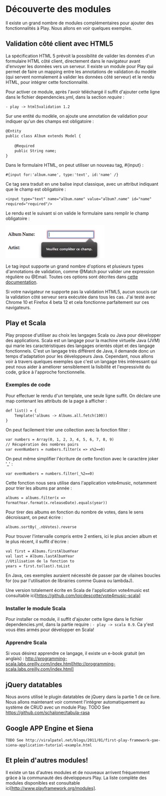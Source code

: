 # Découverte des modules

Il existe un grand nombre de modules complémentaires pour ajouter des fonctionnalités à Play. Nous allons en voir quelques exemples.

## Validation côté client avec HTML5

La spécification HTML 5 prévoit la possibilité de valider les données d'un formulaire HTML côté client, directement dans le navigateur avant d'envoyer les données vers un serveur.
Il existe un module pour Play qui permet de faire un mapping entre les annotations de validation du modèle (qui servent normalement à valider les données côté serveur) et le rendu HTML, pour intégrer cette fonctionnalité.

Pour activer ce module, après l'avoir téléchargé il suffit d'ajouter cette ligne dans le fichier dependencies.yml, dans la section _require_ :

    - play -> html5validation 1.2


Sur une entité du modèle, on ajoute une annotation de validation pour indiquer qu'un des champs est obligatoire : 

	@Entity  
	public class Album extends Model {  
	  
		@Required  
		public String name;  
	}  

Dans le formulaire HTML, on peut utiliser un nouveau tag, #{input} : 

	#{input for:'album.name', type:'text', id:'name' /}  

Ce tag sera traduit en une balise input classique, avec un attribut indiquant que le champ est obligatoire : 

    <input type="text" name="album.name" value="album?.name" id="name" required="required"/>

Le rendu est le suivant si on valide le formulaire sans remplir le champ obligatoire : 

![Alt "p03_ch01_01"](https://github.com/3monkeys/play.rules/raw/master/rsrc/p03_ch01_01.png)

Le tag input supporte un grand nombre d'options et plusieurs types d'annotations de validation, comme @Match pour valider une expression régulière ou @Email. Toutes ces options sont décrites dans [cette documentation](http://www.playframework.org/modules/html5validation-1.0/home).

Si votre navigateur ne supporte pas la validation HTML5, aucun soucis car la validation côté serveur sera exécutée dans tous les cas. J'ai testé avec Chrome 10 et Firefox 4 beta 12 et cela fonctionne parfaitement sur ces navigateurs.

## Play et Scala

Play propose d'utiliser au choix les langages Scala ou Java pour développer des applications.
Scala est un langage pour la machine virtuelle Java (JVM) qui marie les caractéristiques des langages orientés objet et des langage fonctionnels.
C'est un langage très différent de Java, il demande donc un temps d'adaptation pour les développeurs Java. Cependant, nous allons voir à travers quelques exemples que c'est un langage très intéressant qui peut nous aider à améliorer sensiblement la lisibilité et l'expressivité du code, grâce à l'approche fonctionnelle.

### Exemples de code

Pour effectuer le rendu d'un template, une seule ligne suffit. On déclare une map contenant les attributs de la page à afficher :

	def list() = {
		Template('albums -> Albums.all.fetch(100))
	}
	
On peut facilement trier une collection avec la fonction filter :

	var numbers = Array(0, 1, 2, 3, 4, 5, 6, 7, 8, 9)
	// Récupération des nombres pairs
	var evenNumbers = numbers.filter(x => x%2==0)

On peut même simplifier l'écriture de cette fonction avec le caractère joker '_' :

	var evenNumbers = numbers.filter(_%2==0)

Cette fonction nous sera utilise dans l'application vote4music, notamment pour trier les albums par année :
	
	albums = albums.filter(x => formatYear.format(x.releaseDate).equals(year))
	    
Pour tirer des albums en fonction du nombre de votes, dans le sens décroissant, on peut écrire :

	albums.sortBy(_.nbVotes).reverse

Pour trouver l'intervalle compris entre 2 entiers, ici le plus ancien album et le plus récent, il suffit d'écrire :

	val first = Albums.firstAlbumYear
	val last = Albums.lastAlbumYear
	//Utilisation de la fonction to
	years = first.to(last).toList

En Java, ces exemples auraient nécessité de passer par de vilaines boucles for (ou par l'utilisation de librairies comme Guava ou lambdaJ).

Une version totalement écrite en Scala de l'application vote4music est consultable ici[https://github.com/loicdescotte/vote4music-scala]

### Installer le module Scala

Pour installer ce module, il suffit d'ajouter cette ligne dans le fichier dependencies.yml, dans la partie require : `- play -> scala 0.9`.
Ca y'est vous êtes armés pour développer en Scala!

### Apprendre Scala

Si vous désirez apprendre ce langage, il existe un e-book gratuit (en anglais) : http://programming-scala.labs.oreilly.com/index.html[http://programming-scala.labs.oreilly.com/index.html]
	
## jQuery datatables

Nous avons utilisé le plugin datatables de jQuery dans la partie 1 de ce livre. Nous allons maintenant voir comment l'intégrer automatiquement au système de CRUD avec un module Play. 
    TODO See https://github.com/schaloner/tabula-rasa

## Google APP Engine et Siena

    TODO See http://viralpatel.net/blogs/2011/01/first-play-framework-gae-siena-application-tutorial-example.html

## Et plein d'autres modules!

Il existe un tas d'autres modules et de nouveaux arrivent fréquemment grâce à la communauté des développeurs Play. La liste complète des modules disponibles est consultable ici[http://www.playframework.org/modules].